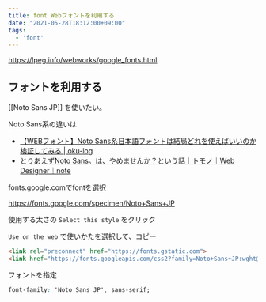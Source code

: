 ```yaml
---
title: font Webフォントを利用する
date: "2021-05-28T18:12:00+09:00"
tags:
  - 'font'
---
```


<https://lpeg.info/webworks/google_fonts.html>

## フォントを利用する

[[Noto Sans JP]] を使いたい。

Noto Sans系の違いは

-   [【WEBフォント】Noto Sans系日本語フォントは結局どれを使えばいいのか検証してみる | oku-log](https://oku-log.com/blog/noto-sans/)
-   [とりあえずNoto Sans。は、やめませんか？という話｜トモノ｜Web Designer｜note](https://note.com/minamotono/n/n765d41581136)

fonts.google.comでfontを選択

<https://fonts.google.com/specimen/Noto+Sans+JP>

使用する太さの `Select this style` をクリック

`Use on the web` で使いかたを選択して、コピー

```html
<link rel="preconnect" href="https://fonts.gstatic.com">  
<link href="https://fonts.googleapis.com/css2?family=Noto+Sans+JP:wght@100&display=swap" rel="stylesheet">
```

フォントを指定

```css
font-family: 'Noto Sans JP', sans-serif;
```
